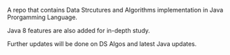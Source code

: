 A repo that contains Data Strcutures and Algorithms implementation in Java Prorgamming Language.

Java 8 features are also added for in-depth study.

Further updates will be done on DS Algos and latest Java updates.

